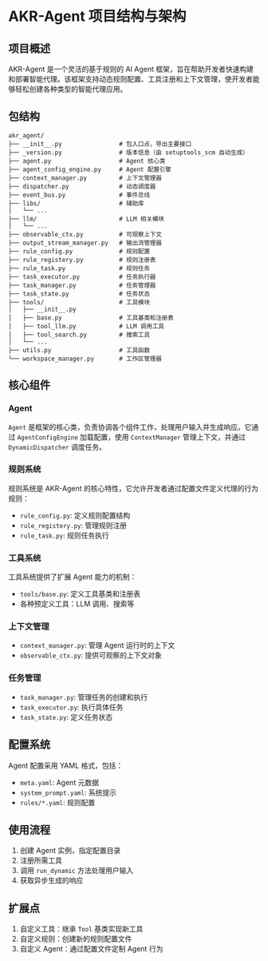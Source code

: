 # AKR-Agent 项目结构与架构

## 项目概述

AKR-Agent 是一个灵活的基于规则的 AI Agent 框架，旨在帮助开发者快速构建和部署智能代理。该框架支持动态规则配置、工具注册和上下文管理，使开发者能够轻松创建各种类型的智能代理应用。

## 包结构

```
akr_agent/
├── __init__.py                # 包入口点，导出主要接口
├── _version.py                # 版本信息（由 setuptools_scm 自动生成）
├── agent.py                   # Agent 核心类
├── agent_config_engine.py     # Agent 配置引擎
├── context_manager.py         # 上下文管理器
├── dispatcher.py              # 动态调度器
├── event_bus.py               # 事件总线
├── libs/                      # 辅助库
│   └── ...
├── llm/                       # LLM 相关模块
│   └── ...
├── observable_ctx.py          # 可观察上下文
├── output_stream_manager.py   # 输出流管理器
├── rule_config.py             # 规则配置
├── rule_registery.py          # 规则注册表
├── rule_task.py               # 规则任务
├── task_executor.py           # 任务执行器
├── task_manager.py            # 任务管理器
├── task_state.py              # 任务状态
├── tools/                     # 工具模块
│   ├── __init__.py
│   ├── base.py                # 工具基类和注册表
│   ├── tool_llm.py            # LLM 调用工具
│   ├── tool_search.py         # 搜索工具
│   └── ...
├── utils.py                   # 工具函数
└── workspace_manager.py       # 工作区管理器
```

## 核心组件

### Agent

`Agent` 是框架的核心类，负责协调各个组件工作，处理用户输入并生成响应。它通过 `AgentConfigEngine` 加载配置，使用 `ContextManager` 管理上下文，并通过 `DynamicDispatcher` 调度任务。

### 规则系统

规则系统是 AKR-Agent 的核心特性，它允许开发者通过配置文件定义代理的行为规则：

- `rule_config.py`: 定义规则配置结构
- `rule_registery.py`: 管理规则注册
- `rule_task.py`: 规则任务执行

### 工具系统

工具系统提供了扩展 Agent 能力的机制：

- `tools/base.py`: 定义工具基类和注册表
- 各种预定义工具：LLM 调用、搜索等

### 上下文管理

- `context_manager.py`: 管理 Agent 运行时的上下文
- `observable_ctx.py`: 提供可观察的上下文对象

### 任务管理

- `task_manager.py`: 管理任务的创建和执行
- `task_executor.py`: 执行具体任务
- `task_state.py`: 定义任务状态

## 配置系统

Agent 配置采用 YAML 格式，包括：

- `meta.yaml`: Agent 元数据
- `system_prompt.yaml`: 系统提示
- `rules/*.yaml`: 规则配置

## 使用流程

1. 创建 Agent 实例，指定配置目录
2. 注册所需工具
3. 调用 `run_dynamic` 方法处理用户输入
4. 获取异步生成的响应

## 扩展点

1. 自定义工具：继承 `Tool` 基类实现新工具
2. 自定义规则：创建新的规则配置文件
3. 自定义 Agent：通过配置文件定制 Agent 行为
